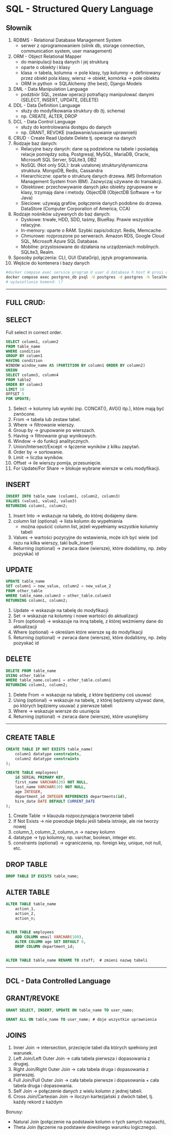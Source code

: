 # SQL - Structured Query Language

## Słownik

1. RDBMS - Relational Database Management System
    - serwer z oprogramowaniem (silnik db, storage connection, communication system, user management)
2. ORM - Object Relational Mapper
    - do manipulacji bazą danych i jej strukturą
    - oparte o obiekty i klasy
    - klasa -> tabela, kolumna -> pole klasy, typ kolumny -> definiowany przez obiekt pola klasy, wiersz -> obiekt,
      komórka -> pole obiektu
    - ORM in python -> SQLAlchemy (the best), Django Models
3. DML - Data Manipulation Language
    - podzbiór SQL, zestaw operacji potrafiący manipulować danymi (SELECT, INSERT, UPDATE, DELETE)
4. DDL - Data Definition Language
    - służy do modyfikowania struktury db (tj. schema)
    - np. CREATE, ALTER, DROP
5. DCL - Data Control Language
    - służy do kontrolowania dostępu do danych
    - np. GRANT, REVOKE (nadawanie/usuwanie uprawnień)
6. CRUD - Create Read Update Delete tj. operacje na danych
7. Rodzaje baz danych:
    - Relacyjne bazy danych: dane są podzielone na tabele i posiadają relacje pomiędzy sobą. Postgresql, MySQL, MariaDB,
      Oracle, Microsoft SQL Server, SQLite3, DB2
    - NoSQL (Not only SQL): brak ustalonej struktury/dynamiczna struktura. MongoDB, Redis, Cassandra
    - Hierarchiczne: oparte o strukturę danych drzewa. IMS (Information Management System from IBM). Zazwyczaj używane
      do transakcji.
    - Obiektowe: przechowywanie danych jako obiekty zgrupowane w klasy, trzymają dane i metody. ObjectDB (ObjectDB
      Software -> for Java)
    - Sieciowe: używają grafów, połączenie danych podobne do drzewa. DataStore (Computer Corporation of America, CCA)
8. Rodzaje nośników używanych do baz danych:
    - Dyskowe: trwałe, HDD, SDD, taśmy, BlueRay. Prawie wszystkie relacyjne. 
    - In-memory: oparte o RAM. Szybki zapis/odczyt. Redis, Memcache.
    - Chmurowe: rozproszone po serwerach. Amazon RDS, Google Cloud SQL, Microsoft Azure SQL Database.
    - Mobilne: przystosowane do działania na urządzeniach mobilnych. SQLite3, Realm.
9. Sposoby połączenia: CLI, GUI (DataGrip), język programowania.
10. Wejście do kontenera i bazy danych
```bash 
#docker compose exec service program U user d database h host W prosi o hasło
docker compose exec postgres_db psql -U postgres -d postgres -h localhost -W
# wyświetlanie komend: \?

```
---
## FULL CRUD:

## SELECT
Full select in correct order.
```sql
SELECT column1, column2 
FROM table_name
WHERE condition 
GROUP BY column1
HAVING condition
WINDOW window_name AS (PARTITION BY column1 ORDER BY column2) 
UNION 
SELECT column3, column4
FROM table2
ORDER BY column3
LIMIT 10
OFFSET 5
FOR UPDATE;
```

1. Select -> kolumny lub wyniki (np. CONCAT(), AVG() itp.), które mają być zwrócone.
2. From -> tabela lub zestaw tabel.
3. Where -> filtrowanie wierszy.
4. Group by -> grupowanie po wierszach. 
5. Having -> filtrowanie grup wynikowych. 
6. Window -> do funkcji analitycznych.
7. Union/Intersect/Except -> łączenie wyników z kilku zapytań.
8. Order by -> sortowanie. 
9. Limit -> liczba wyników.
10. Offset -> ile wierszy pomija, przesunięcie.
11. For Update/For Share -> blokuje wybrane wiersze w celu modyfikacji. 


## INSERT

```sql
INSERT INTO table_name (column1, column2, column3) 
VALUES (value1, value2, value3)
RETURNING column1, column2;
```

1. Insert Into -> wskazuje na tabelę, do której dodajemy dane.
2. column list (optional) -> lista kolumn do wypełnienia
   - można opuścić column list, jeżeli wypełniamy wszystkie kolumny tabeli
3. Values -> wartości pozycyjne do wstawienia, może ich być wiele (od razu na kilka wierszy, taki bulk_insert)
4. Returning (optional) -> zwraca dane (wiersze), które dodaliśmy, np. żeby pozyskać id


## UPDATE 

```sql
UPDATE table_name 
SET column1 = new_value, column2 = new_value_2
FROM other_table 
WHERE table_name.column3 = other_table.column3
RETURNING column1, column2;
```

1. Update -> wskazuje na tabelę do modyfikacji
2. Set -> wskazuje na kolumny i nowe wartości do aktualizacji
3. From (optional) -> wskazuje na inną tabelę, z której weźmiemy dane do aktualizacji
4. Where (optional) -> określam które wiersze są do modyfikacji
5. Returning (optional) -> zwraca dane (wiersze), które dodaliśmy, np. żeby pozyskać id


## DELETE

```sql
DELETE FROM table_name
USING other_table
WHERE table_name.column1 = other_table.column1
RETURNING column1, column2;
```

1. Delete From -> wskazuje na tabelę, z które będziemy coś usuwać
2. Using (optional) -> wskazuje na tabelę, z której będziemy używać dane, po których będziemy usuwać z pierwsze tabeli
3. Where -> wskazuje wiersze do usunięcia
4. Returning (optional) -> zwraca dane (wiersze), które usunęliśmy


---

## CREATE TABLE

```sql
CREATE TABLE IF NOT EXISTS table_name(
    column1 datatype constraints, 
    column2 datatype constraints 
);

CREATE TABLE employees(
    id SERIAL PRIMARY KEY,
    first_name VARCHAR(20) NOT NULL,  
    last_name VARCHAR(30) NOT NULL, 
    age INTEGER,
    department_id INTEGER REFERENCES departments(id), 
    hire_date DATE DEFAULT CURRENT_DATE 
);
```

1. Create Table -> klauzula rozpoczynająca tworzenie tabeli
2. If Not Exists -> nie powoduje błędu jeśli tabela istnieje, ale nie tworzy nowej
3. column_1, column_2, column_n -> nazwy kolumn
4. datatype -> typ kolumny, np. varchar, boolean, integer etc.
5. constraints (optional) -> ograniczenia, np. foreign key, unique, not null, etc.


## DROP TABLE

```sql
DROP TABLE IF EXISTS table_name;
```

## ALTER TABLE


```sql
ALTER TABLE table_name 
    action_1, 
    action_2,
    action_n;
    

ALTER TABLE employees
    ADD COLUMN email VARCHAR(100),
    ALTER COLUMN age SET DEFAULT 0,
    DROP COLUMN department_id;


ALTER TABLE table_name RENAME TO staff;  # zmieni nazwę tabeli
```

---

## DCL - Data Controlled Language

## GRANT/REVOKE

```sql
GRANT SELECT, INSERT, UPDATE ON table_name TO user_name;

GRANT ALL ON table_name TO user_name; # daje wszystkie uprawnienia
```


## JOINS

1. Inner Join -> intersection, przecięcie tabel dla których spełniony jest warunek.
2. Left Join/Left Outer Join -> cała tabela pierwsza i dopasowania z drugiej.
3. Right Join/Right Outer Join -> cała tabela druga i dopasowania z pierwszej.
4. Full Join/Full Outer Join -> cała tabela pierwsze i dopasowania + cała tabela druga i dopasowania.
5. Self Join -> połączenie danych z wielu kolumn z jednej tabeli.
6. Cross Join/Cartesian Join -> iloczyn kartezjański z dwóch tabel, tj. każdy rekord z każdym

Bonusy: 
- Natural Join (połączenie na podstawie kolumn o tych samych nazwach), 
- Theta Join (łączenie na podstawie dowolnego warunku logicznego).